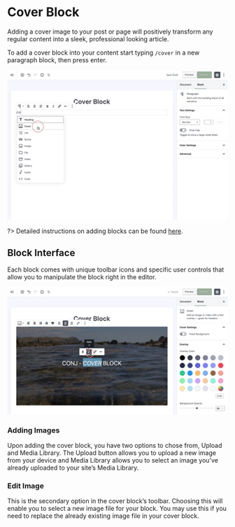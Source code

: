 # Cover Block

Adding a cover image to your post or page will positively transform any regular content into a sleek, professional looking article.

To add a cover block into your content start typing `/cover` in a new paragraph block, then press enter.

![Use the slash command /cover to insert a cover image](img/add-cover-block.jpg)

?> Detailed instructions on adding blocks can be found [here](https://mypreview.github.io/Conj/#/adding-block).

## Block Interface

Each block comes with unique toolbar icons and specific user controls that allow you to manipulate the block right in the editor.

![The cover block offers many toolbar options](img/adding-image-to-cover-block.jpg)

### Adding Images

Upon adding the cover block, you have two options to chose from, Upload and Media Library. The Upload button allows you to upload a new image from your device and Media Library allows you to select an image you’ve already uploaded to your site’s Media Library.

### Edit Image

This is the secondary option in the cover block’s toolbar. Choosing this will enable you to select a new image file for your block. You may use this if you need to replace the already existing image file in your cover block.
